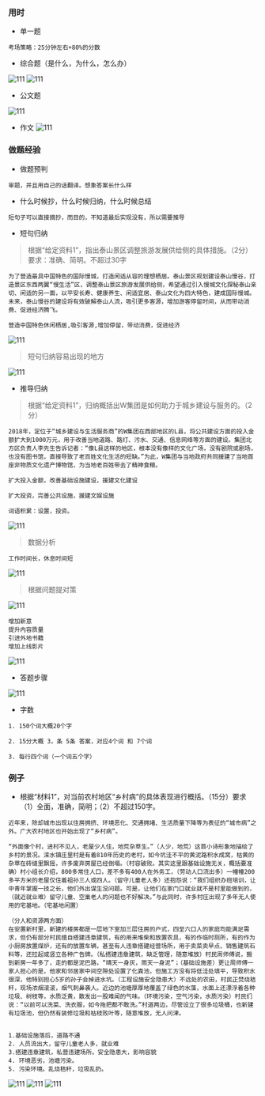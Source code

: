 ### 用时

- 单一题

```
考场策略：25分钟左右+80%的分数

```

- 综合题（是什么，为什么，怎么办）

![111](../../images5/50.png)
![111](../../images5/51.png)

- 公文题

![111](../../images5/52.png)

- 作文
![111](../../images5/53.png)

### 做题经验

- 做题预判

```
审题，并且用自己的话翻译。想象答案长什么样

```

- 什么时候抄，什么时候归纳，什么时候总结

```
短句子可以直接摘抄，而目的，不知道最后实现没有，所以需要推导

```

- 短句归纳

> 根据“给定资料1”，指出泰山景区调整旅游发展供给侧的具体措施。（2分）要求：准确、简明。不超过30字

```
为了营造最具中国特色的国际慢城，打造闲适从容的理想栖居。泰山景区规划建设泰山慢谷，打造景区东西两翼“慢生活”区，调整泰山景区旅游发展供给侧，希望通过引入慢城文化探秘泰山亲切、闲适的另一面，以平安长寿、健康养生、闲适宜居、泰山文化为四大特色，建成国际慢城。未来，泰山慢谷的建设将有效破解泰山人流，吸引更多客源，增加游客停留时间，从而带动消费、促进经济腾飞。

```

```
营造中国特色休闲栖居,吸引客源,增加停留，带动消费，促进经济
```
![111](../../images5/54.png)

> 短句归纳容易出现的地方

![111](../../images5/55.png)

- 推导归纳

> 根据“给定资料1”，归纳概括出W集团是如何助力于城乡建设与服务的。（2分）

```
2018年，定位于“城乡建设与生活服务商”的W集团在西部地区的L县，将公共建设方面的投入金额扩大到1000万元，用于改善当地道路、路灯、污水、交通、信息网络等方面的建设。集团北方区负责人李先生告诉记者：“像L县这样的地区，根本没有像样的文化广场，没有剧院或剧场，也没有图书馆，直接导致了老百姓文化生活的短缺。”为此，W集团与当地政府共同援建了当地首座非物质文化遗产博物馆，为当地老百姓带去了精神食粮。

```

```
扩大投入金额，改善基础设施建设，援建文化建设
```


```
扩大投资，完善公共设施，援建文娱设施

词语积累：设置，投资。
```

![111](../../images5/55.png)

> 数据分析
```
工作时间长，休息时间短

```

![111](../../images5/56.png)

> 根据问题提对策

![111](../../images5/57.png)

```
增加新意
提升内容质量
引进外地书籍
增加上线影片

```

![111](../../images5/58.png)

- 答题步骤

![111](../../images5/59.png)

- 字数

```
1. 150个词大概20个字

2. 15分大概 3，条 5条 答案，对应4个词 和 7个词

3. 每行四个词（一个词五个字）

```

### 例子

- 根据“材料1”，对当前农村地区“乡村病”的具体表现进行概括。（15分）要求（1）全面，准确，简明；（2）不超过150字。

```
近年来，除却城市出现以住房拥挤、环境恶化、交通拥堵、生活质量下降等为表征的“城市病”之外。广大农村地区也开始出现了“乡村病”。

“外面像个村，进村不见人，老屋少人住，地荒杂草生。”（人少，地荒）这首小诗形象地描绘了乡村的景况。滦水镇庄里村是有着810年历史的老村，如今坑洼不平的黄泥路积水成窝，枯黄的杂草在砖缝里飘摇，许多废弃房屋已经倒塌。（村容破败。其实这里跟基础设施无关，概括要准确）村小组长介绍，800多常住人口，差不多有400人在外务工，（劳动人口流出多）一幢幢200多平方米的老屋仅住着祖孙三人或四人。（留守儿童老人多）还抱怨说：“我们组织办班培训，让中青年掌握一技之长，他们外出谋生没问题。可是，让他们在家门口就业就不是村里能做到的，（就近就业难）留守儿童、空巢老人的问题也不好解决。”与此同时，许多村庄出现了多年无人使用的宅基地。（宅基地闲置）

（分人和资源两方面）
在安置新村里，新建的楼房都是一层地下室加三层住房的户式，四至六口人的家庭均能满足需求，但仍有部分村民擅自搭建违章建筑，有的用来堆柴和放置农具，有的作临时厕所，有的作为小厨房放置煤炉，还有的放置车辆，甚至有人违章搭建经营场所，用于卖菜卖早点、销售建筑石料等，还拉起或竖立各种广告牌。（私搭建违章建筑，缺乏管理，随意堆放）村民周师傅说，搬到新房一年多了，走的都是泥巴路，“晴天一身灰，雨天一身泥”；（基础设施差）更让周师傅一家人担心的是，他家和邻居家中间空隙处设置了化粪池，但施工方没有将低洼处填平，导致积水很深，他特别担心5岁的孙子会掉进水坑。（工程设施安全隐患大）不远处的农田，村民正焚烧秸秆，现场浓烟滚滚，烟气刺鼻袭人。近边的池塘厚厚地覆盖了绿色的水藻，水面上还漂浮着各种垃圾、树枝等，水质泛黄，散发出一股难闻的气味。（环境污染，空气污染，水质污染）村民们说：“以前可以洗菜、洗衣服，如今拖把都不敢洗。”村道两边，尽管设立了很多垃圾桶，也新建有垃圾池，但仍然有装修垃圾和枯枝败叶等，随意堆放，无人问津。

```


```

1.基础设施落后，道路不通
2. 人员流出大，留守儿童老人多，就业难
3.搭建违章建筑，私营违建场所。安全隐患大，影响容貌
4. 环境恶劣，池塘污染。
5. 污染环境。乱烧秸秆，垃圾乱扔。
```

![111](../../images5/60.png)
![111](../../images5/61.png)
![111](../../images5/62.png)

